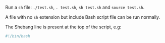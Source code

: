 Run a ``sh`` file: ``./test.sh``, ``. test.sh``, ``sh test.sh`` and ``source test.sh``.

A file with no ``sh`` extension but include Bash script file can be run normally.

The Shebang line is present at the top of the script, e.g:

```sh
#!/bin/bash
```
